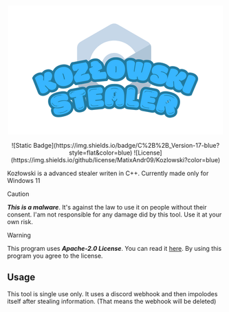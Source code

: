 <p align="center"><img src="Kozłowski.png" alt="logo"></p>

<p align="center">
  ![Static Badge](https://img.shields.io/badge/C%2B%2B_Version-17-blue?style=flat&color=blue)
  ![License](https://img.shields.io/github/license/MatixAndr09/Kozlowski?color=blue)
</p>

Kozłowski is a advanced stealer writen in C++. Currently made only for Windows 11

> [!CAUTION]
> ***This is a malware***. It's against the law to use it on people without their consent. I'am not responsible for any damage did by this tool. Use it at your own risk.

> [!WARNING]
> This program uses ***Apache-2.0 License***. You can read it [here](LICENSE). By using this program you agree to the license.

## Usage

This tool is single use only. It uses a discord webhook and then impolodes itself after stealing information. (That means the webhook will be deleted)
